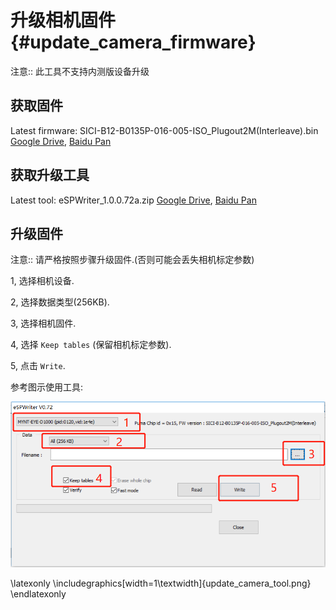 # 升级相机固件 {#update_camera_firmware}

注意:: 此工具不支持内测版设备升级

## 获取固件

Latest firmware: SICI-B12-B0135P-016-005-ISO_Plugout2M(Interleave).bin [Google Drive](https://drive.google.com/open?id=1JFqGW8Mz03sceevy64lbVDZd7hBvO7JX), [Baidu Pan](https://pan.baidu.com/s/1kq5mSccVzly-XH4hHrHOTA)

## 获取升级工具

Latest tool: eSPWriter_1.0.0.72a.zip [Google Drive](https://drive.google.com/open?id=1x3VZ-oN-_NKzJ_LYIRP0-tqpAoHtAVkm), [Baidu Pan](https://pan.baidu.com/s/1jITCSrZD70kdnGbiyOeLfA)

## 升级固件

注意:: 请严格按照步骤升级固件.(否则可能会丢失相机标定参数)

 1, 选择相机设备.

 2, 选择数据类型(256KB).

 3, 选择相机固件.

 4, 选择 `Keep tables` (保留相机标定参数).

 5, 点击 `Write`.

参考图示使用工具:

![update tool](update_camera_tool.png)

\latexonly
\includegraphics[width=1\textwidth]{update_camera_tool.png}
\endlatexonly
